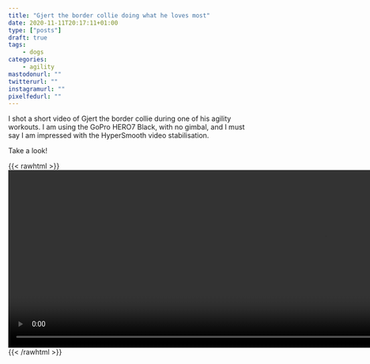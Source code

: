 ```yaml
---
title: "Gjert the border collie doing what he loves most"
date: 2020-11-11T20:17:11+01:00
type: ["posts"]
draft: true
tags:
    - dogs
categories:
    - agility
mastodonurl: ""
twitterurl: ""
instagramurl: ""
pixelfedurl: ""
---
```


I shot a short video of Gjert the border collie during one of his agility
workouts. I am using the GoPro HERO7 Black, with no gimbal, and I must say I am
impressed with the HyperSmooth video stabilisation. 

Take a look!

{{< rawhtml >}}
<video id="video" width="1280" height="360" controls>
    <source src="posts/20201111-agility/agility-720.mov" type="video/mp4">
    Your browser does not support the video tag.
</video> 
{{< /rawhtml >}}
